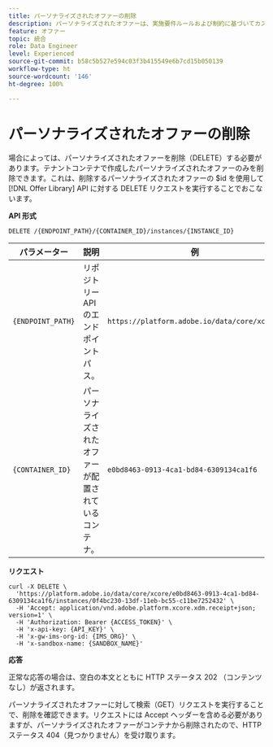 ```yaml
---
title: パーソナライズされたオファーの削除
description: パーソナライズされたオファーは、実施要件ルールおよび制約に基づいてカスタマイズできるマーケティングメッセージです。
feature: オファー
topic: 統合
role: Data Engineer
level: Experienced
source-git-commit: b58c5b527e594c03f3b415549e6b7cd15b050139
workflow-type: ht
source-wordcount: '146'
ht-degree: 100%

---
```


# パーソナライズされたオファーの削除

場合によっては、パーソナライズされたオファーを削除（DELETE）する必要があります。テナントコンテナで作成したパーソナライズされたオファーのみを削除できます。これは、削除するパーソナライズされたオファーの $id を使用して [!DNL Offer Library] API に対する DELETE リクエストを実行することでおこないます。

**API 形式**

```http
DELETE /{ENDPOINT_PATH}/{CONTAINER_ID}/instances/{INSTANCE_ID}
```

| パラメーター | 説明 | 例 |
| --------- | ----------- | ------- |
| `{ENDPOINT_PATH}` | リポジトリー API のエンドポイントパス。 | `https://platform.adobe.io/data/core/xcore/` |
| `{CONTAINER_ID}` | パーソナライズされたオファーが配置されているコンテナ。 | `e0bd8463-0913-4ca1-bd84-6309134ca1f6` |

**リクエスト**

```shell
curl -X DELETE \
  'https://platform.adobe.io/data/core/xcore/e0bd8463-0913-4ca1-bd84-6309134ca1f6/instances/0f4bc230-13df-11eb-bc55-c11be7252432' \
  -H 'Accept: application/vnd.adobe.platform.xcore.xdm.receipt+json; version=1' \
  -H 'Authorization: Bearer {ACCESS_TOKEN}' \
  -H 'x-api-key: {API_KEY}' \
  -H 'x-gw-ims-org-id: {IMS_ORG}' \
  -H 'x-sandbox-name: {SANDBOX_NAME}'
```

**応答**

正常な応答の場合は、空白の本文とともに HTTP ステータス 202 （コンテンツなし）が返されます。

パーソナライズされたオファーに対して検索（GET）リクエストを実行することで、削除を確認できます。リクエストには Accept ヘッダーを含める必要がありますが、パーソナライズされたオファーがコンテナから削除されたので、HTTP ステータス 404（見つかりません）を受け取ります。
